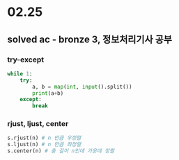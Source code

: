# 02.25
## solved ac - bronze 3, 정보처리기사 공부
### try-except
```py
while 1:
    try:
        a, b = map(int, input().split())
        print(a+b)
    except:
        break
```
### rjust, ljust, center
```py
s.rjust(n) # n 만큼 우정렬
s.ljust(n) # n 만큼 좌정렬
s.center(n) # 총 길이 n인데 가운데 정렬
```
